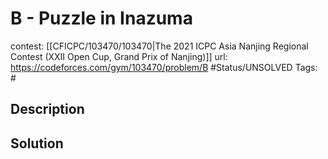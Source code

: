 # B - Puzzle in Inazuma

contest: [[CFICPC/103470/103470|The 2021 ICPC Asia Nanjing Regional Contest (XXII Open Cup, Grand Prix of Nanjing)]]
url: https://codeforces.com/gym/103470/problem/B
#Status/UNSOLVED
Tags: #

## Description

## Solution

